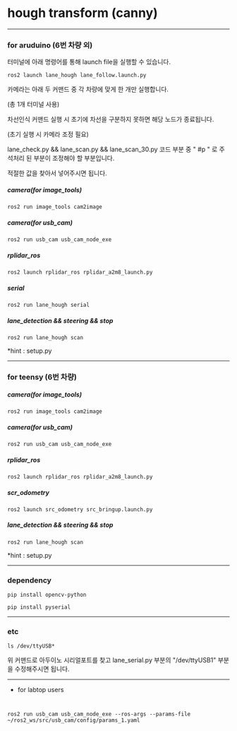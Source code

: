 # **hough transform (canny)**

---

### for aruduino (6번 차량 외)

터미널에 아래 명령어를 통해 launch file을 실행할 수 있습니다.

    ros2 launch lane_hough lane_follow.launch.py

    
카메라는 아래 두 커맨드 중 각 차량에 맞게 한 개만 실행합니다. 

(총 1개 터미널 사용)

차선인식 커맨드 실행 시 초기에 차선을 구분하지 못하면 해당 노드가 종료됩니다.

(초기 실행 시 카메라 조정 필요)


lane_check.py  && lane_scan.py && lane_scan_30.py 코드 부분 중 " #p " 로 주석처리 된 부분이 조정해야 할 부분입니다.

적절한 값을 찾아서 넣어주시면 됩니다.




##### **camera(for image_tools)**
    ros2 run image_tools cam2image 
##### **camera(for usb_cam)**
    ros2 run usb_cam usb_cam_node_exe     
##### **rplidar_ros**
    ros2 launch rplidar_ros rplidar_a2m8_launch.py
##### **serial**
    ros2 run lane_hough serial
##### **lane_detection && steering && stop**
    ros2 run lane_hough scan



*hint : setup.py

---
### for teensy (6번 차량)


##### **camera(for image_tools)**
    ros2 run image_tools cam2image                   
##### **camera(for usb_cam)**
    ros2 run usb_cam usb_cam_node_exe                 
##### **rplidar_ros**
    ros2 launch rplidar_ros rplidar_a2m8_launch.py           
##### **scr_odometry**
    ros2 launch src_odometry src_bringup.launch.py              
##### **lane_detection && steering && stop**
    ros2 run lane_hough scan

  

*hint : setup.py
  
---


### dependency

    pip install opencv-python

    pip install pyserial

---

### etc 

    ls /dev/ttyUSB*    


위 커맨드로 아두이노 시리얼포트를 찾고 lane_serial.py 부분의 "/dev/ttyUSB1" 부분을 수정해주시면 됩니다.

---



+ for labtop users
#
    ros2 run usb_cam usb_cam_node_exe --ros-args --params-file ~/ros2_ws/src/usb_cam/config/params_1.yaml



